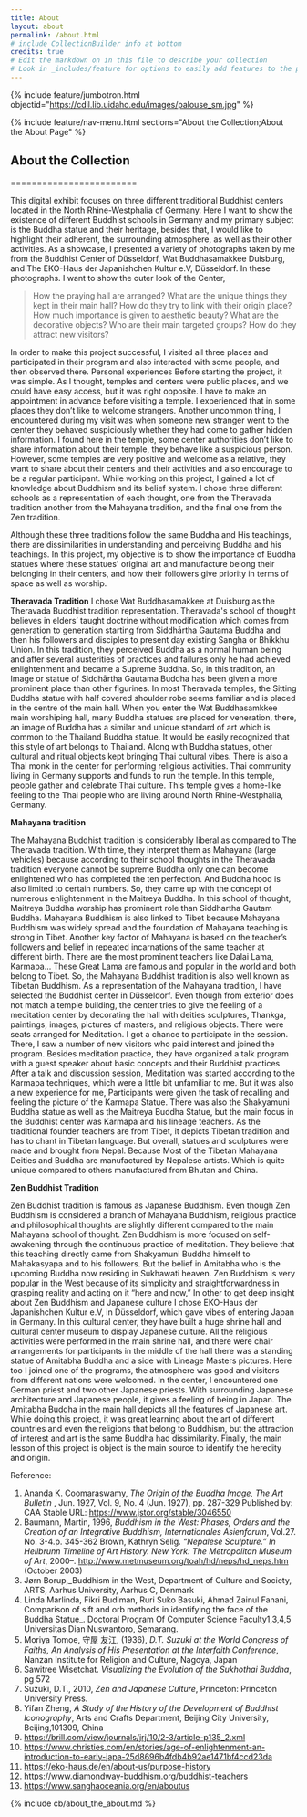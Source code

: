 ```yaml
---
title: About
layout: about
permalink: /about.html
# include CollectionBuilder info at bottom
credits: true
# Edit the markdown on in this file to describe your collection
# Look in _includes/feature for options to easily add features to the page
---
```


{% include feature/jumbotron.html objectid="https://cdil.lib.uidaho.edu/images/palouse_sm.jpg" %}

{% include feature/nav-menu.html sections="About the Collection;About the About Page" %}

## About the Collection
========================

This digital exhibit focuses on three different traditional Buddhist centers located in the North Rhine-Westphalia of Germany. Here I want to show the existence of different Buddhist schools in Germany and my primary subject is the Buddha statue and their heritage, besides that, I would like to highlight their adherent, the surrounding atmosphere, as well as their other activities.
As a showcase, I presented a variety of photographs taken by me from the Buddhist Center of Düsseldorf, Wat Buddhasamakkee Duisburg, and The EKO-Haus der Japanishchen Kultur e.V, Düsseldorf.
In these photographs. I want to show the outer look of the Center, 

> How the praying hall are arranged?
> What are the unique things they kept in their main hall?
> How do they try to link with their origin place?
> How much importance is given to aesthetic beauty?
> What are the decorative objects?
> Who are their main targeted groups?
> How do they attract new visitors?

In order to make this project successful, I visited all three places and participated in their program and also interacted with some people, and then observed there. 
Personal experiences 
Before starting the project, it was simple. As I thought, temples and centers were public places, and we could have easy access, but it was right opposite. I have to make an appointment in advance before visiting a temple. I experienced that in some places they don’t like to welcome strangers. Another uncommon thing, I encountered during my visit was when someone new stranger went to the center they behaved suspiciously whether they had come to gather hidden information.
I found here in the temple, some center authorities don’t like to share information about their temple, they behave like a suspicious person. However, some temples are very positive and welcome as a relative, they want to share about their centers and their activities and also encourage to be a regular participant.
While working on this project, I gained a lot of knowledge about Buddhism and its belief system. I chose three different schools as a representation of each thought, one from the Theravada tradition another from the Mahayana tradition, and the final one from the Zen tradition. 


Although these three traditions follow the same Buddha and His teachings, there are dissimilarities in understanding and perceiving Buddha and his teachings. In this project, my objective is to show the importance of Buddha statues where these statues' original art and manufacture belong their belonging in their centers, and how their followers give priority in terms of space as well as worship. 

**Theravada Tradition**
I chose Wat Buddhasamakkee at Duisburg as the Theravada Buddhist tradition representation. Theravada's school of thought believes in elders’ taught doctrine without modification which comes from generation to generation starting from Siddhārtha Gautama Buddha and then his followers and disciples to present day existing Sangha or Bhikkhu Union. In this tradition, they perceived Buddha as a normal human being and after several austerities of practices and failures only he had achieved enlightenment and became a Supreme Buddha. So, in this tradition, an Image or statue of Siddhārtha Gautama Buddha has been given a more prominent place than other figurines. In most Theravada temples, the Sitting Buddha statue with half covered shoulder robe seems familiar and is placed in the centre of the main hall. 
When you enter the Wat Buddhasamkkee main worshiping hall, many Buddha statues are placed for veneration, there, an image of Buddha has a similar and unique standard of art which is common to the Thailand Buddha statue. It would be easily recognized that this style of art belongs to Thailand. Along with Buddha statues, other cultural and ritual objects kept bringing Thai cultural vibes. There is also a Thai monk in the center for performing religious activities. Thai community living in Germany supports and funds to run the temple. In this temple, people gather and celebrate Thai culture. This temple gives a home-like feeling to the Thai people who are living around North Rhine-Westphalia, Germany. 


**Mahayana tradition**

The Mahayana Buddhist tradition is considerably liberal as compared to The Theravada tradition. With time, they interpret them as Mahayana (large vehicles) because according to their school thoughts in the Theravada tradition everyone cannot be supreme Buddha only one can become enlightened who has completed the ten perfection. And Buddha hood is also limited to certain numbers. So, they came up with the concept of numerous enlightenment in the Maitreya Buddha. In this school of thought, Maitreya Buddha worship has prominent role than Siddhartha Gautam Buddha. 
Mahayana Buddhism is also linked to Tibet because Mahayana Buddhism was widely spread and the foundation of Mahayana teaching is strong in Tibet. Another key factor of Mahayana is based on the teacher’s followers and belief in repeated incarnations of the same teacher at different birth. There are the most prominent teachers like Dalai Lama, Karmapa… These Great Lama are famous and popular in the world and both belong to Tibet. So, the Mahayana Buddhist tradition is also well known as Tibetan Buddhism. 
As a representation of the Mahayana tradition, I have selected the Buddhist center in Düsseldorf. Even though from exterior does not match a temple building, the center tries to give the feeling of a meditation center by decorating the hall with deities sculptures, Thankga, paintings, images, pictures of masters, and religious objects. There were seats arranged for Meditation. I got a chance to participate in the session. There, I saw a number of new visitors who paid interest and joined the program. Besides meditation practice, they have organized a talk program with a guest speaker about basic concepts and their Buddhist practices. After a talk and discussion session, Meditation was started according to the Karmapa techniques, which were a little bit unfamiliar to me. But it was also a new experience for me, Participants were given the task of recalling and feeling the picture of the Karmapa Statue. There was also the Shakyamuni Buddha statue as well as the Maitreya Buddha Statue, but the main focus in the Buddhist center was Karmapa and his lineage teachers.
As the traditional founder teachers are from Tibet, it depicts Tibetan tradition and has to chant in Tibetan language. But overall, statues and sculptures were made and brought from Nepal. Because Most of the Tibetan Mahayana Deities and Buddha are manufactured by Nepalese artists.  Which is quite unique compared to others manufactured from Bhutan and China.

**Zen Buddhist Tradition**

Zen Buddhist tradition is famous as Japanese Buddhism. Even though Zen Buddhism is considered a branch of  Mahayana Buddhism, religious practice and philosophical thoughts are slightly different compared to the main Mahayana school of thought. Zen Buddhism is more focused on self-awakening through the continuous practice of meditation. They believe that this teaching directly came from Shakyamuni Buddha himself to Mahakasyapa and to his followers. But the belief in Amitabha who is the upcoming Buddha now residing in Sukhawati heaven. Zen Buddhism is very popular in the West because of  its simplicity and straightforwardness in grasping reality and acting on it “here and now,”
In other to get deep insight about Zen Buddhism and Japanese culture I chose EKO-Haus der Japanishchen Kultur e.V, in Düsseldorf, which gave vibes of entering Japan in Germany. In this cultural center, they have built a huge shrine hall and cultural center museum to display Japanese culture. All the religious activities were performed in the main shrine hall, and there were chair arrangements for participants in the middle of the hall there was a standing statue of Amitabha Buddha and a side with Lineage Masters pictures. Here too I joined one of the programs, the atmosphere was good and visitors from different nations were welcomed. In the center, I encountered one German priest and two other Japanese priests. With surrounding Japanese architecture and Japanese people, it gives a feeling of being in Japan. The Amitabha Buddha in the main hall depicts all the features of Japanese art.
While doing this project, it was great learning about the art of different countries and even the religions that belong to Buddhism, but the attraction of interest and art is the same Buddha had dissimilarity. Finally, the main lesson of this project is object is the main source to identify the heredity and origin.

Reference:

1. Ananda K. Coomaraswamy, _The Origin of the Buddha Image, The Art Bulletin_ , Jun. 1927, Vol. 9, No. 4 (Jun. 1927), pp. 287-329 Published by: CAA Stable URL: https://www.jstor.org/stable/3046550
2. Baumann, Martin, 1996, _Buddhism in the West: Phases, Orders and the Creation of an Integrative Buddhism, Internationales Asienforum_, Vol.27. No. 3-4.p. 345-362
Brown, Kathryn Selig. _“Nepalese Sculpture.” In Heilbrunn Timeline of Art History. New York: The Metropolitan Museum of Art_, 2000–. http://www.metmuseum.org/toah/hd/neps/hd_neps.htm (October 2003)
3. Jørn Borup,_Buddhism in the West, Department of Culture and Society, ARTS, Aarhus University, Aarhus C, Denmark
4. Linda Marlinda,  Fikri Budiman, Ruri Suko Basuki, Ahmad Zainul Fanani, Comparison of sift and orb methods in identifying the face of the Buddha Statue_. Doctoral Program Of Computer Science Faculty1,3,4,5 Universitas Dian Nuswantoro, Semarang.
5. Moriya Tomoe, 守屋 友江, (1936), _D.T. Suzuki at the World Congress of Faiths, _An Analysis of His Presentation at the Interfaith Conference__, Nanzan Institute for Religion and Culture, Nagoya, Japan
6. Sawitree Wisetchat. _Visualizing the Evolution of the Sukhothai Buddha_, pg 572
7. Suzuki, D.T., 2010, _Zen and Japanese Culture_, Princeton: Princeton University Press.
8. Yifan Zheng, _A Study of the History of the Development of Buddhist Iconography_, Arts and Crafts Department, Beijing City University, Beijing,101309, China
9.  https://brill.com/view/journals/jrj/10/2-3/article-p135_2.xml 
10. https://www.christies.com/en/stories/age-of-enlightenment-an-introduction-to-early-japa-25d8696b4fdb4b92ae1471bf4ccd23da
11. https://eko-haus.de/en/about-us/purpose-history 
12. https://www.diamondway-buddhism.org/buddhist-teachers
13. https://www.sanghaoceania.org/en/aboutus



{% include cb/about_the_about.md %} 
